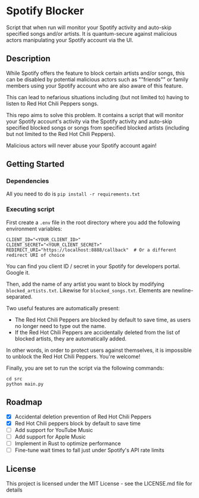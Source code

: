 # Spotify Blocker

Script that when run will monitor your Spotify activity and auto-skip specified songs and/or artists. It is quantum-secure against malicious actors manipulating your Spotify account via the UI.

## Description

While Spotify offers the feature to block certain artists and/or songs, this can be disabled by potential malicious actors such as ""friends"" or family members using your Spotify account who are also aware of this feature.

This can lead to nefarious situations including (but not limited to) having to listen to Red Hot Chili Peppers songs.

This repo aims to solve this problem.
It contains a script that will monitor your Spotify account's activity via the Spotify activity and auto-skip specified blocked songs or songs from specified blocked artists (including but not limited to the Red Hot Chili Peppers).

Malicious actors will never abuse your Spotify account again!

## Getting Started

### Dependencies

All you need to do is `pip install -r requirements.txt`

### Executing script

First create a `.env` file in the root directory where you add the following environment variables:
```
CLIENT_ID="<YOUR_CLIENT_ID>"
CLIENT_SECRET="<YOUR_CLIENT_SECRET>"
REDIRECT_URI="https://localhost:8888/callback"  # Or a different redirect URI of choice
```
You can find you client ID / secret in your Spotify for developers portal. Google it.

Then, add the name of any artist you want to block by modifying `blocked_artists.txt`. Likewise for `blocked_songs.txt`. Elements are newline-separated.

Two useful features are automatically present:
- The Red Hot Chili Peppers are blocked by default to save time, as users no longer need to type out the name.
- If the Red Hot Chili Peppers are accidentally deleted from the list of blocked artists, they are automatically added.

In other words, in order to protect users against themselves, it is impossible to unblock the Red Hot Chili Peppers. You're welcome!

Finally, you are set to run the script via the following commands:
```
cd src
python main.py
```

## Roadmap

- [x] Accidental deletion prevention of Red Hot Chili Peppers
- [x] Red Hot Chili peppers block by default to save time
- [ ] Add support for YouTube Music
- [ ] Add support for Apple Music
- [ ] Implement in Rust to optimize performance
- [ ] Fine-tune wait times to fall just under Spotify's API rate limits

## License

This project is licensed under the MIT License - see the LICENSE.md file for details
